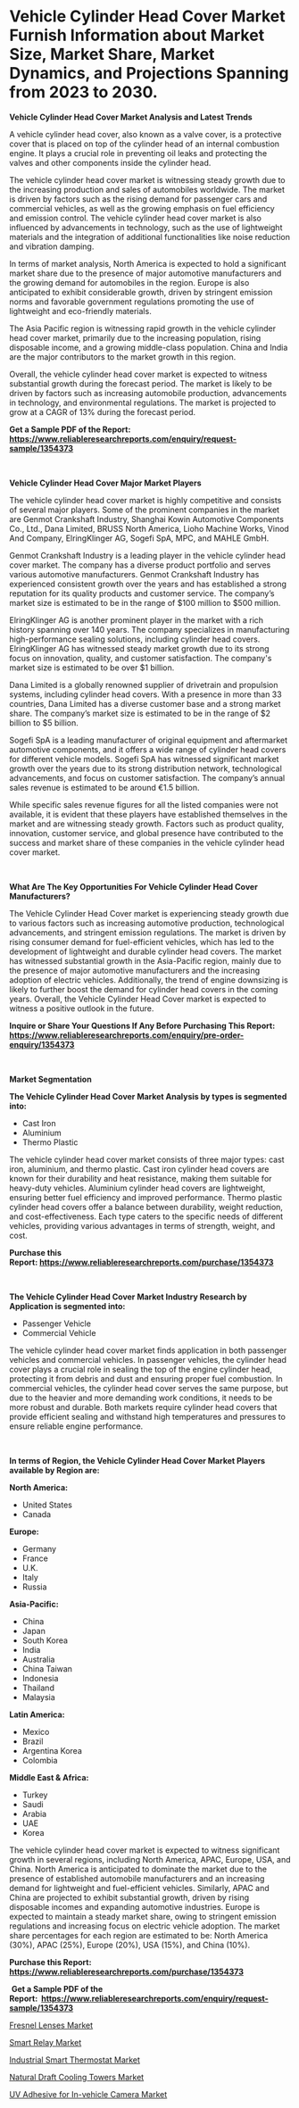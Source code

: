 <p><h1>Vehicle Cylinder Head Cover Market Furnish Information about Market Size, Market Share, Market Dynamics, and Projections Spanning from 2023 to 2030.</h1></p><p><strong>Vehicle Cylinder Head Cover Market Analysis and Latest Trends</strong></p>
<p><p>A vehicle cylinder head cover, also known as a valve cover, is a protective cover that is placed on top of the cylinder head of an internal combustion engine. It plays a crucial role in preventing oil leaks and protecting the valves and other components inside the cylinder head.</p><p>The vehicle cylinder head cover market is witnessing steady growth due to the increasing production and sales of automobiles worldwide. The market is driven by factors such as the rising demand for passenger cars and commercial vehicles, as well as the growing emphasis on fuel efficiency and emission control. The vehicle cylinder head cover market is also influenced by advancements in technology, such as the use of lightweight materials and the integration of additional functionalities like noise reduction and vibration damping.</p><p>In terms of market analysis, North America is expected to hold a significant market share due to the presence of major automotive manufacturers and the growing demand for automobiles in the region. Europe is also anticipated to exhibit considerable growth, driven by stringent emission norms and favorable government regulations promoting the use of lightweight and eco-friendly materials.</p><p>The Asia Pacific region is witnessing rapid growth in the vehicle cylinder head cover market, primarily due to the increasing population, rising disposable income, and a growing middle-class population. China and India are the major contributors to the market growth in this region.</p><p>Overall, the vehicle cylinder head cover market is expected to witness substantial growth during the forecast period. The market is likely to be driven by factors such as increasing automobile production, advancements in technology, and environmental regulations. The market is projected to grow at a CAGR of 13% during the forecast period.</p></p>
<p><strong>Get a Sample PDF of the Report:&nbsp; <a href="https://www.reliableresearchreports.com/enquiry/request-sample/1354373">https://www.reliableresearchreports.com/enquiry/request-sample/1354373</a></strong></p>
<p>&nbsp;</p>
<p><strong>Vehicle Cylinder Head Cover Major Market Players</strong></p>
<p><p>The vehicle cylinder head cover market is highly competitive and consists of several major players. Some of the prominent companies in the market are Genmot Crankshaft Industry, Shanghai Kowin Automotive Components Co., Ltd., Dana Limited, BRUSS North America, Lioho Machine Works, Vinod And Company, ElringKlinger AG, Sogefi SpA, MPC, and MAHLE GmbH.</p><p>Genmot Crankshaft Industry is a leading player in the vehicle cylinder head cover market. The company has a diverse product portfolio and serves various automotive manufacturers. Genmot Crankshaft Industry has experienced consistent growth over the years and has established a strong reputation for its quality products and customer service. The company’s market size is estimated to be in the range of $100 million to $500 million.</p><p>ElringKlinger AG is another prominent player in the market with a rich history spanning over 140 years. The company specializes in manufacturing high-performance sealing solutions, including cylinder head covers. ElringKlinger AG has witnessed steady market growth due to its strong focus on innovation, quality, and customer satisfaction. The company's market size is estimated to be over $1 billion.</p><p>Dana Limited is a globally renowned supplier of drivetrain and propulsion systems, including cylinder head covers. With a presence in more than 33 countries, Dana Limited has a diverse customer base and a strong market share. The company’s market size is estimated to be in the range of $2 billion to $5 billion.</p><p>Sogefi SpA is a leading manufacturer of original equipment and aftermarket automotive components, and it offers a wide range of cylinder head covers for different vehicle models. Sogefi SpA has witnessed significant market growth over the years due to its strong distribution network, technological advancements, and focus on customer satisfaction. The company’s annual sales revenue is estimated to be around €1.5 billion.</p><p>While specific sales revenue figures for all the listed companies were not available, it is evident that these players have established themselves in the market and are witnessing steady growth. Factors such as product quality, innovation, customer service, and global presence have contributed to the success and market share of these companies in the vehicle cylinder head cover market.</p></p>
<p>&nbsp;</p>
<p><strong>What Are The Key Opportunities For Vehicle Cylinder Head Cover Manufacturers?</strong></p>
<p><p>The Vehicle Cylinder Head Cover market is experiencing steady growth due to various factors such as increasing automotive production, technological advancements, and stringent emission regulations. The market is driven by rising consumer demand for fuel-efficient vehicles, which has led to the development of lightweight and durable cylinder head covers. The market has witnessed substantial growth in the Asia-Pacific region, mainly due to the presence of major automotive manufacturers and the increasing adoption of electric vehicles. Additionally, the trend of engine downsizing is likely to further boost the demand for cylinder head covers in the coming years. Overall, the Vehicle Cylinder Head Cover market is expected to witness a positive outlook in the future.</p></p>
<p><strong>Inquire or Share Your Questions If Any Before Purchasing This Report: <a href="https://www.reliableresearchreports.com/enquiry/pre-order-enquiry/1354373">https://www.reliableresearchreports.com/enquiry/pre-order-enquiry/1354373</a></strong></p>
<p>&nbsp;</p>
<p><strong>Market Segmentation</strong></p>
<p><strong>The Vehicle Cylinder Head Cover Market Analysis by types is segmented into:</strong></p>
<p><ul><li>Cast Iron</li><li>Aluminium</li><li>Thermo Plastic</li></ul></p>
<p><p>The vehicle cylinder head cover market consists of three major types: cast iron, aluminium, and thermo plastic. Cast iron cylinder head covers are known for their durability and heat resistance, making them suitable for heavy-duty vehicles. Aluminium cylinder head covers are lightweight, ensuring better fuel efficiency and improved performance. Thermo plastic cylinder head covers offer a balance between durability, weight reduction, and cost-effectiveness. Each type caters to the specific needs of different vehicles, providing various advantages in terms of strength, weight, and cost.</p></p>
<p><strong>Purchase this Report:&nbsp;<a href="https://www.reliableresearchreports.com/purchase/1354373">https://www.reliableresearchreports.com/purchase/1354373</a></strong></p>
<p>&nbsp;</p>
<p><strong>The Vehicle Cylinder Head Cover Market Industry Research by Application is segmented into:</strong></p>
<p><ul><li>Passenger Vehicle</li><li>Commercial Vehicle</li></ul></p>
<p><p>The vehicle cylinder head cover market finds application in both passenger vehicles and commercial vehicles. In passenger vehicles, the cylinder head cover plays a crucial role in sealing the top of the engine cylinder head, protecting it from debris and dust and ensuring proper fuel combustion. In commercial vehicles, the cylinder head cover serves the same purpose, but due to the heavier and more demanding work conditions, it needs to be more robust and durable. Both markets require cylinder head covers that provide efficient sealing and withstand high temperatures and pressures to ensure reliable engine performance.</p></p>
<p>&nbsp;</p>
<p><strong>In terms of Region, the Vehicle Cylinder Head Cover Market Players available by Region are:</strong></p>
<p>
    <p> <strong> North America: </strong>
        <ul>
            <li>United States</li>
            <li>Canada</li>
        </ul>
        </p> 
    <p> <strong> Europe: </strong>
        <ul>
            <li>Germany</li>
            <li>France</li>
            <li>U.K.</li>
            <li>Italy</li>
            <li>Russia</li>
        </ul>
        </p> 
    <p> <strong> Asia-Pacific: </strong>
        <ul>
            <li>China</li>
            <li>Japan</li>
            <li>South Korea</li>
            <li>India</li>
            <li>Australia</li>
            <li>China Taiwan</li>
            <li>Indonesia</li>
            <li>Thailand</li>
            <li>Malaysia</li>
        </ul>
        </p> 
    <p> <strong> Latin America: </strong>
        <ul>
            <li>Mexico</li>
            <li>Brazil</li>
            <li>Argentina Korea</li>
            <li>Colombia</li>
        </ul>
        </p> 
    <p> <strong> Middle East & Africa: </strong>
        <ul>
            <li>Turkey</li>
            <li>Saudi</li>
            <li>Arabia</li>
            <li>UAE</li>
            <li>Korea</li>
        </ul>
    </p>
    </p>
<p><p>The vehicle cylinder head cover market is expected to witness significant growth in several regions, including North America, APAC, Europe, USA, and China. North America is anticipated to dominate the market due to the presence of established automobile manufacturers and an increasing demand for lightweight and fuel-efficient vehicles. Similarly, APAC and China are projected to exhibit substantial growth, driven by rising disposable incomes and expanding automotive industries. Europe is expected to maintain a steady market share, owing to stringent emission regulations and increasing focus on electric vehicle adoption. The market share percentages for each region are estimated to be: North America (30%), APAC (25%), Europe (20%), USA (15%), and China (10%).</p></p>
<p><strong>Purchase this Report: <a href="https://www.reliableresearchreports.com/purchase/1354373">https://www.reliableresearchreports.com/purchase/1354373</a></strong></p>
<p>&nbsp;<strong>Get a Sample PDF of the Report:&nbsp;&nbsp;<a href="https://www.reliableresearchreports.com/enquiry/request-sample/1354373">https://www.reliableresearchreports.com/enquiry/request-sample/1354373</a></strong></p>
<p><strong></strong></p>
<p><p><a href="https://medium.com/@mskylatoy/fresnel-lenses-market-insights-into-market-cagr-market-trends-and-growth-strategies-54ea1af56f42">Fresnel Lenses Market</a></p><p><a href="https://www.linkedin.com/pulse/smart-relay-market-size-2023-2030-global-industrial-analysis-sah0e/">Smart Relay Market</a></p><p><a href="https://www.linkedin.com/pulse/industrial-smart-thermostat-market-size-share-global-analysis-ensxe/">Industrial Smart Thermostat Market</a></p><p><a href="https://medium.com/@primeyash92/natural-draft-cooling-towers-market-trends-forecast-and-competitive-analysis-to-2030-fa47ad3325c5">Natural Draft Cooling Towers Market</a></p><p><a href="https://github.com/rahu1506/Market-Research-Report-List-1/blob/main/uv-adhesive-for-in-vehicle-camera-market.md">UV Adhesive for In-vehicle Camera Market</a></p></p>